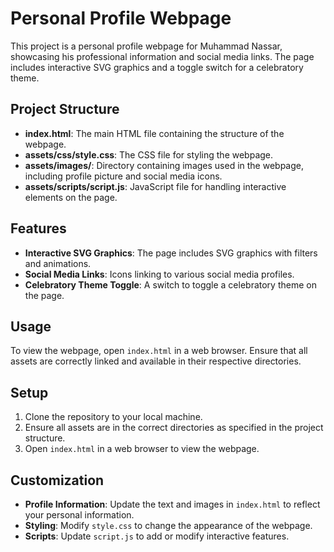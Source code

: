 
# Personal Profile Webpage

This project is a personal profile webpage for Muhammad Nassar, showcasing his professional information and social media links. The page includes interactive SVG graphics and a toggle switch for a celebratory theme.

## Project Structure

- **index.html**: The main HTML file containing the structure of the webpage.
- **assets/css/style.css**: The CSS file for styling the webpage.
- **assets/images/**: Directory containing images used in the webpage, including profile picture and social media icons.
- **assets/scripts/script.js**: JavaScript file for handling interactive elements on the page.

## Features

- **Interactive SVG Graphics**: The page includes SVG graphics with filters and animations.
- **Social Media Links**: Icons linking to various social media profiles.
- **Celebratory Theme Toggle**: A switch to toggle a celebratory theme on the page.

## Usage

To view the webpage, open `index.html` in a web browser. Ensure that all assets are correctly linked and available in their respective directories.

## Setup

1. Clone the repository to your local machine.
2. Ensure all assets are in the correct directories as specified in the project structure.
3. Open `index.html` in a web browser to view the webpage.

## Customization

- **Profile Information**: Update the text and images in `index.html` to reflect your personal information.
- **Styling**: Modify `style.css` to change the appearance of the webpage.
- **Scripts**: Update `script.js` to add or modify interactive features.

